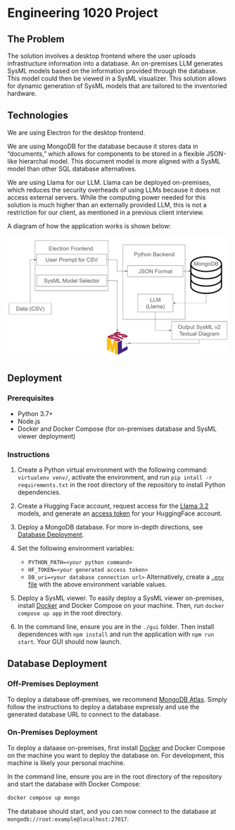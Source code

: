 # Engineering 1020 Project

## The Problem

The solution involves a desktop frontend where the user uploads infrastructure information into a database. An on-premises LLM generates SysML models based on the information provided through the database. This model could then be viewed in a SysML visualizer. This solution allows for dynamic generation of SysML models that are tailored to the inventoried hardware. 

## Technologies

We are using Electron for the desktop frontend.

We are using MongoDB for the database because it stores data in “documents,” which allows for components to be stored in a flexible JSON-like hierarchal model. This document model is more aligned with a SysML model than other SQL database alternatives. 

We are using Llama for our LLM. Llama can be deployed on-premises, which reduces the security overheads of using LLMs because it does not access external servers. While the computing power needed for this solution is much higher than an externally provided LLM, this is not a restriction for our client, as mentioned in a previous client interview. 

A diagram of how the application works is shown below:

<p align="center">
  <img src="https://github.com/dianalin2/engr-1020/blob/main/docs/flowchart.png?raw=true" />
</p>

## Deployment

### Prerequisites

- Python 3.7+
- Node.js
- Docker and Docker Compose (for on-premises database and SysML viewer deployment)

### Instructions

1. Create a Python virtual environment with the following command: `virtualenv venv/`, activate the environment, and run `pip intall -r requirements.txt` in the root directory of the repository to install Python dependencies.

2. Create a Hugging Face account, request access for the [Llama 3.2](https://huggingface.co/collections/meta-llama/metas-llama-32-language-models-and-evals-675bfd70e574a62dd0e40586) models, and generate an [access token](https://huggingface.co/settings/tokens) for your HuggingFace account.

3. Deploy a MongoDB database. For more in-depth directions, see [Database Deployment](#database-deployment).

4. Set the following environment variables:
    - `PYTHON_PATH=<your python command>`
    - `HF_TOKEN=<your generated access token>`
    - `DB_uri=<your database connection url>`
  Alternatively, create a [`.env` file](https://dotenvx.com/docs/env-file#format) with the above environment variable values. 

5. Deploy a SysML viewer. To easily deploy a SysML viewer on-premises, install [Docker](http://www.docker.com) and Docker Compose on your machine. Then, run `docker compose up app` in the root directory.

6. In the command line, ensure you are in the `./gui` folder. Then install dependences with `npm install` and run the application with `npm run start`. Your GUI should now launch.

## Database Deployment

### Off-Premises Deployment

To deploy a database off-premises, we recommend [MongoDB Atlas](https://www.mongodb.com). Simply follow the instructions to deploy a database expressly and use the generated database URL to connect to the database.

### On-Premises Deployment

To deploy a dataase on-premises, first install [Docker](https://www.docker.com) and Docker Compose on the machine you want to deploy the database on. For development, this machine is likely your personal machine.

In the command line, ensure you are in the root directory of the repository and start the database with Docker Compose:

```sh
docker compose up mongo
```

The database should start, and you can now connect to the database at `mongodb://root:example@localhost:27017`.
